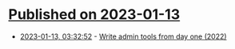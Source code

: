 # [Published on 2023-01-13](index.md)

* [2023-01-13, 03:32:52](https://news.ycombinator.com/item?id=34363642) - [Write admin tools from day one (2022)](http://milwaukeemaven.blogspot.com/2022/08/write-admin-tools-from-day-one.html)
